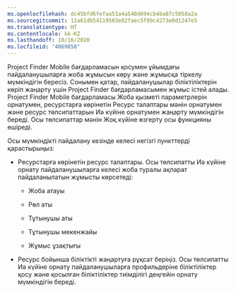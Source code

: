 ```yaml
---
ms.openlocfilehash: dc45bfd6fefaa51a4a540d694cb4ba07c5058a2a
ms.sourcegitcommit: 11a61db54119503e82faec5f99c4273e8d1247e5
ms.translationtype: HT
ms.contentlocale: kk-KZ
ms.lasthandoff: 10/16/2020
ms.locfileid: "4069858"
---
```

Project Finder Mobile бағдарламасын қосумен ұйымдағы пайдаланушыларға жоба жұмысын көру және жұмысқа тіркелу мүмкіндігін бересіз. Сонымен қатар, пайдаланушылар біліктіліктерін көріп жаңарту үшін Project Finder бағдарламасымен жұмыс істей алады. Project Finder Mobile бағдарламасы Жоба қызметі параметрлерін орнатумен, ресурстарға көрінетін Ресурс талаптары мәнін орнатумен және ресурс төлсипаттарын Иә күйіне орнатумен жаңарту мүмкіндігін береді. Осы төлсипаттар мәнін Жоқ күйіне өзгерту осы функцияны өшіреді.  
  
 Осы мүмкіндікті пайдалану кезінде келесі негізгі пункттерді қарастырыңыз:  
  
-   Ресурстарға көрінетін ресурс талаптары. Осы төлсипатты Иә күйіне орнату пайдаланушыларға келесі жоба туралы ақпарат пайдаланылатын жұмысты көрсетеді:  
  
    -   Жоба атауы  
  
    -   Рөл аты  
  
    -   Тұтынушы аты  
  
    -   Тұтынушы мекенжайы  
  
    -   Жұмыс ұзақтығы  
  
-   Ресурс бойынша біліктікті жаңартуға рұқсат беріңіз. Осы төлсипатты Иә күйіне орнату пайдаланушыларға профильдеріне біліктіліктер қосу және қосылған біліктіліктер тиімділігі деңгейін орнату мүмкіндігін береді.